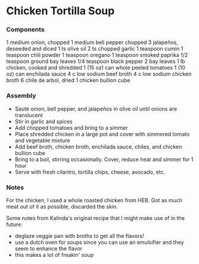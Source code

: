 # Chicken Tortilla Soup

### Components

1 medium onion, chopped
1 medium bell pepper chopped
3 jalapeños, deseeded and diced
1 ts olive oil
2 ts chopped garlic
1 teaspoon cumin
1 teaspoon chili powder
1 teaspoon oregano
1 teaspoon smoked paprika
1/2 teaspoon ground bay leaves
1/4 teaspoon black pepper
2 bay leaves
1 lb chicken, cooked and shredded
1 (15 oz) can whole peeled tomatoes
1 (10 oz) can enchilada sauce
4 c low sodium beef broth
4 c low sodium chicken broth
6 chile de arbol, dried
1 chicken bullion cube

### Assembly
* Sauté onion, bell pepper, and jalapeños in olive oil until onions are translucent
* Stir in garlic and spices
* Add chopped tomatoes and bring to a simmer
* Place shredded chicken in a large pot and cover with simmered tomato and vegetable mixture
* Add beef broth, chicken broth, enchilada sauce, chiles, and chicken bullion cube
* Bring to a boil, stirring occasionally. Cover, reduce heat and simmer for 1 hour
* Serve with fresh cilantro, tortilla chips, cheese, avocado, etc.

### Notes
For the chicken, I used a whole roasted chicken from HEB. Got as much meat out of it as possible, discarded the skin.

Some notes from Kalinda's original recipe that I might make use of in the future:
* deglaze veggie pan with broths to get all the flavors!
* use a dutch oven for soups since you can use an emulsifier and they seem to enhance the flavor
* this makes a lot of freakin' soup
